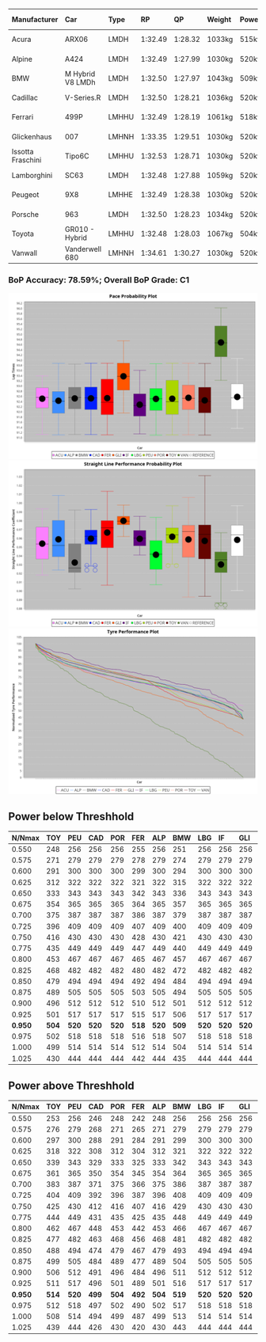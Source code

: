 |Manufacturer|Car|Type|RP|QP|Weight|Power¹|Threshhold|PINC|Power²|E/Stint|AVG Vmax|FDS|RDLC|L/Stint|BOP-Grade|ModelAccuracy|ModelPoints|Match%|
|:-|:-|:-|:-|:-|:-|:-|:-|:-|:-|:-|:-|:-|:-|:-|:-|:-|:-|:-|
|Acura|ARX06|LMDH|1:32.49|1:28.32|1033kg|515kw|210.0kph|-2%|505kw|902MJ|322.73kph-340.45kph|-|1.03|41|-C2|100.00%|995|72.54%|
|Alpine|A424|LMDH|1:32.49|1:27.99|1030kg|520kw|210.0kph|-3%|504kw|901MJ|323.78kph-344.89kph|-|1.04|41|~A1|81.46%|523|96.26%|
|BMW|M Hybrid V8 LMDh|LMDH|1:32.50|1:27.97|1043kg|509kw|210.0kph|2%|519kw|897MJ|319.97kph-344.19kph|-|1.03|40|-B1|98.60%|1690|86.89%|
|Cadillac|V-Series.R|LMDH|1:32.50|1:28.21|1036kg|520kw|210.0kph|-4%|499kw|882MJ|317.46kph-342.32kph|-|1.03|41|-B1|98.38%|1765|88.04%|
|Ferrari|499P|LMHHU|1:32.49|1:28.19|1061kg|518kw|210.0kph|-5%|492kw|886MJ|320.20kph-343.02kph|190kph|1.03|41|-A2|92.24%|2247|90.66%|
|Glickenhaus|007|LMHNH|1:33.35|1:29.51|1030kg|520kw|210.0kph|0%|520kw|913MJ|329.21kph-341.39kph|-|0.96|40|+E2|96.18%|554|52.83%|
|Issotta Fraschini|Tipo6C|LMHHU|1:32.53|1:28.71|1030kg|520kw|210.0kph|0%|520kw|917MJ|326.75kph-337.67kph|150kph|1.08|40|+A2|66.67%|96|92.72%|
|Lamborghini|SC63|LMDH|1:32.48|1:27.88|1059kg|520kw|210.0kph|0%|520kw|901MJ|320.66kph-339.27kph|-|1.03|40|-B1|96.77%|419|87.58%|
|Peugeot|9X8|LMHHE|1:32.49|1:28.38|1030kg|520kw|210.0kph|0%|520kw|910MJ|320.53kph-344.61kph|100kph|1.04|40|-A2|87.65%|1795|93.03%|
|Porsche|963|LMDH|1:32.50|1:28.23|1034kg|520kw|210.0kph|-3%|504kw|893MJ|319.99kph-343.99kph|-|1.03|41|-B1|96.81%|5438|88.72%|
|Toyota|GR010 - Hybrid|LMHHU|1:32.48|1:28.03|1067kg|504kw|210.0kph|2%|514kw|901MJ|319.04kph-351.73kph|190kph|1.03|40|-A2|86.04%|1751|93.35%|
|Vanwall|Vanderwell 680|LMHNH|1:34.61|1:30.27|1030kg|520kw|210.0kph|0%|520kw|901MJ|314.21kph-337.41kph|-|1.02|40|+Ω1|91.42%|501|0.45%|

### BoP Accuracy: 78.59%; Overall BoP Grade: C1
![PACECHART](./IMG/AUTO.png)
![STRAIGHTLINEPERFORMANCECHART](./IMG/AUTO_sp.png)
![TYREPERFORMANCECHART](./IMG/AUTO_tw.png)

## Power below Threshhold
|N/Nmax|TOY|PEU|CAD|POR|FER|ALP|BMW|LBG|IF|GLI|VAN|ACU|
|:-|:-|:-|:-|:-|:-|:-|:-|:-|:-|:-|:-|:-|
|0.550|248|256|256|256|255|256|251|256|256|256|256|254|
|0.575|271|279|279|279|278|279|274|279|279|279|279|277|
|0.600|291|300|300|300|299|300|294|300|300|300|300|297|
|0.625|312|322|322|322|321|322|315|322|322|322|322|319|
|0.650|333|343|343|343|342|343|336|343|343|343|343|340|
|0.675|354|365|365|365|364|365|357|365|365|365|365|362|
|0.700|375|387|387|387|386|387|379|387|387|387|387|383|
|0.725|396|409|409|409|407|409|400|409|409|409|409|405|
|0.750|416|430|430|430|428|430|421|430|430|430|430|426|
|0.775|435|449|449|449|447|449|440|449|449|449|449|445|
|0.800|453|467|467|467|465|467|457|467|467|467|467|463|
|0.825|468|482|482|482|480|482|472|482|482|482|482|478|
|0.850|479|494|494|494|492|494|484|494|494|494|494|489|
|0.875|489|505|505|505|503|505|494|505|505|505|505|500|
|0.900|496|512|512|512|510|512|501|512|512|512|512|507|
|0.925|501|517|517|517|515|517|506|517|517|517|517|512|
|**0.950**|**504**|**520**|**520**|**520**|**518**|**520**|**509**|**520**|**520**|**520**|**520**|**515**|
|0.975|502|518|518|518|516|518|507|518|518|518|518|513|
|1.000|499|514|514|514|512|514|504|514|514|514|514|509|
|1.025|430|444|444|444|442|444|435|444|444|444|444|440|

## Power above Threshhold
|N/Nmax|TOY|PEU|CAD|POR|FER|ALP|BMW|LBG|IF|GLI|VAN|ACU|
|:-|:-|:-|:-|:-|:-|:-|:-|:-|:-|:-|:-|:-|
|0.550|253|256|246|248|242|248|256|256|256|256|256|249|
|0.575|276|279|268|271|265|271|279|279|279|279|279|272|
|0.600|297|300|288|291|284|291|299|300|300|300|300|292|
|0.625|318|322|308|312|304|312|321|322|322|322|322|312|
|0.650|339|343|329|333|325|333|342|343|343|343|343|333|
|0.675|361|365|350|354|345|354|364|365|365|365|365|355|
|0.700|383|387|371|375|366|375|386|387|387|387|387|376|
|0.725|404|409|392|396|387|396|408|409|409|409|409|397|
|0.750|425|430|412|416|407|416|429|430|430|430|430|417|
|0.775|444|449|431|435|425|435|448|449|449|449|449|436|
|0.800|462|467|448|453|442|453|466|467|467|467|467|454|
|0.825|477|482|463|468|456|468|481|482|482|482|482|469|
|0.850|488|494|474|479|467|479|493|494|494|494|494|480|
|0.875|499|505|484|489|477|489|504|505|505|505|505|490|
|0.900|506|512|491|496|484|496|511|512|512|512|512|497|
|0.925|511|517|496|501|489|501|516|517|517|517|517|502|
|**0.950**|**514**|**520**|**499**|**504**|**492**|**504**|**519**|**520**|**520**|**520**|**520**|**505**|
|0.975|512|518|497|502|490|502|517|518|518|518|518|503|
|1.000|508|514|494|499|487|499|513|514|514|514|514|500|
|1.025|439|444|426|430|420|430|443|444|444|444|444|431|
